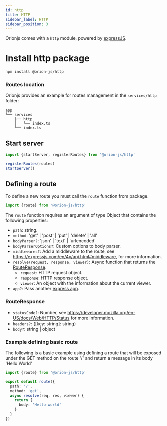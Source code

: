 ```yaml
---
id: http
title: HTTP
sidebar_label: HTTP
sidebar_position: 3
---
```


Orionjs comes with a `http` module, powered by [expressJS](https://expressjs.com).

# Install http package

```bash npm2yarn
npm install @orion-js/http
```

### Routes location

Orionjs provides an example for routes management in the `services/http` folder:

```
app
└── services
    ├── http
    │   └── index.ts
    └── index.ts
```

## Start server

```ts title="app/services/http/index.ts"
import {startServer, registerRoutes} from '@orion-js/http'

registerRoutes(routes)
startServer()
```

## Defining a route

To define a new route you must call the `route` function from package.

```ts
import {route} from '@orion-js/http'
```

The `route` function requires an argument of type Object that contains the following properties:

- `path`: string.
- `method`: 'get' | 'post' | 'put' | 'delete' | 'all'
- `bodyParser?`: 'json' | 'text' | 'urlencoded'
- `bodyParserOptions?`: Custom options to body parser.
- `middlewares?`: Add a middleware to the route, see https://expressjs.com/en/4x/api.html#middleware, for more information.
- `resolve(request, response, viewer)`: Async function that returns the [RouteResponse](#routeresponse).
  - `request`: HTTP request object.
  - `response`: HTTP response object.
  - `viewer`: An object with the information about the current viewer.
- `app?`: Pass another [express app](https://expressjs.com).

### RouteResponse

- `statusCode?`: Number, see https://developer.mozilla.org/en-US/docs/Web/HTTP/Status for more information.
- `headers?`: {[key: string]: string}
- `body?`: string | object

### Example defining basic route

The following is a basic example using defining a route that will be exposed under the GET method on the route '/' and return a message in its body 'Hello World'

```ts title="app/http/hello/index.ts"
import {route} from '@orion-js/http'

export default route({
  path: '/',
  method: 'get',
  async resolve(req, res, viewer) {
    return {
      body: 'Hello world'
    }
  }
})
```
